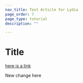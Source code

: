 ```yaml
---
nav_title: Test Article for Lydia
page_order: 7
page_type: tutorial
description: ""

---
```


# Title 


[here is a link]({{site.baseurl}}/user_guide/personalization_and_dynamic_content/connected_content/making_an_api_call/)

New change here
